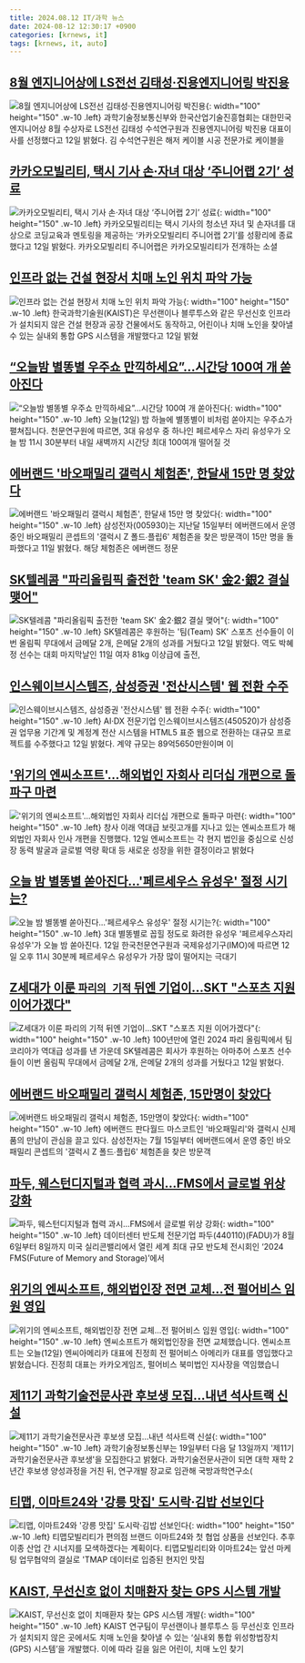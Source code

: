 ```yaml
---
title: 2024.08.12 IT/과학 뉴스
date: 2024-08-12 12:30:17 +0900
categories: [krnews, it]
tags: [krnews, it, auto]
---
```

## [8월 엔지니어상에 LS전선 김태성·진용엔지니어링 박진용](https://n.news.naver.com/mnews/article/001/0014870518)

![8월 엔지니어상에 LS전선 김태성·진용엔지니어링 박진용](https://mimgnews.pstatic.net/image/origin/001/2024/08/12/14870518.jpg?type=nf220_150){: width="100" height="150" .w-10 .left}
과학기술정보통신부와 한국산업기술진흥협회는 대한민국 엔지니어상 8월 수상자로 LS전선 김태성 수석연구원과 진용엔지니어링 박진용 대표이사를 선정했다고 12일 밝혔다. 김 수석연구원은 해저 케이블 시공 전문가로 케이블을

## [카카오모빌리티, 택시 기사 손·자녀 대상 ‘주니어랩 2기’ 성료](https://n.news.naver.com/mnews/article/016/0002348421)

![카카오모빌리티, 택시 기사 손·자녀 대상 ‘주니어랩 2기’ 성료](https://mimgnews.pstatic.net/image/origin/016/2024/08/12/2348421.jpg?type=nf220_150){: width="100" height="150" .w-10 .left}
카카오모빌리티는 택시 기사의 청소년 자녀 및 손자녀를 대상으로 코딩교육과 멘토링을 제공하는 ‘카카오모빌리티 주니어랩 2기’를 성황리에 종료했다고 12일 밝혔다. 카카오모빌리티 주니어랩은 카카오모빌리티가 전개하는 소셜

## [인프라 없는 건설 현장서 치매 노인 위치 파악 가능](https://n.news.naver.com/mnews/article/119/0002861078)

![인프라 없는 건설 현장서 치매 노인 위치 파악 가능](https://mimgnews.pstatic.net/image/origin/119/2024/08/12/2861078.jpg?type=nf220_150){: width="100" height="150" .w-10 .left}
한국과학기술원(KAIST)은 무선랜이나 블루투스와 같은 무선신호 인프라가 설치되지 않은 건설 현장과 공장 건물에서도 동작하고, 어린이나 치매 노인을 찾아낼 수 있는 실내외 통합 GPS 시스템을 개발했다고 12일 밝혔

## [“오늘밤 별똥별 우주쇼 만끽하세요”…시간당 100여 개 쏟아진다](https://n.news.naver.com/mnews/article/056/0011778946)

![“오늘밤 별똥별 우주쇼 만끽하세요”…시간당 100여 개 쏟아진다](https://mimgnews.pstatic.net/image/origin/056/2024/08/12/11778946.jpg?type=nf220_150){: width="100" height="150" .w-10 .left}
오늘(12일) 밤 하늘에 별똥별이 비처럼 쏟아지는 우주쇼가 펼쳐집니다. 천문연구원에 따르면, 3대 유성우 중 하나인 페르세우스 자리 유성우가 오늘 밤 11시 30분부터 내일 새벽까지 시간당 최대 100여개 떨어질 것

## [에버랜드 '바오패밀리 갤럭시 체험존', 한달새 15만 명 찾았다](https://n.news.naver.com/mnews/article/421/0007723206)

![에버랜드 '바오패밀리 갤럭시 체험존', 한달새 15만 명 찾았다](https://mimgnews.pstatic.net/image/origin/421/2024/08/11/7723206.jpg?type=nf220_150){: width="100" height="150" .w-10 .left}
삼성전자(005930)는 지난달 15일부터 에버랜드에서 운영 중인 바오패밀리 콘셉트의 '갤럭시 Z 폴드∙플립6' 체험존을 찾은 방문객이 15만 명을 돌파했다고 11일 밝혔다. 해당 체험존은 에버랜드 정문

## [SK텔레콤 "파리올림픽 출전한 'team SK' 金2·銀2 결실 맺어"](https://n.news.naver.com/mnews/article/015/0005020560)

![SK텔레콤 "파리올림픽 출전한 'team SK' 金2·銀2 결실 맺어"](https://mimgnews.pstatic.net/image/origin/015/2024/08/12/5020560.jpg?type=nf220_150){: width="100" height="150" .w-10 .left}
SK텔레콤은 후원하는 '팀(Team) SK' 스포츠 선수들이 이번 올림픽 무대에서 금메달 2개, 은메달 2개의 성과를 거뒀다고 12일 밝혔다. 역도 박혜정 선수는 대회 마지막날인 11일 여자 81kg 이상급에 출전,

## [인스웨이브시스템즈, 삼성증권 '전산시스템' 웹 전환 수주](https://n.news.naver.com/mnews/article/018/0005809508)

![인스웨이브시스템즈, 삼성증권 '전산시스템' 웹 전환 수주](https://mimgnews.pstatic.net/image/origin/018/2024/08/12/5809508.jpg?type=nf220_150){: width="100" height="150" .w-10 .left}
AI·DX 전문기업 인스웨이브시스템즈(450520)가 삼성증권 업무용 기간계 및 계정계 전산 시스템을 HTML5 표준 웹으로 전환하는 대규모 프로젝트를 수주했다고 12일 밝혔다. 계약 규모는 89억5650만원이며 이

## ['위기의 엔씨소프트'…해외법인 자회사 리더십 개편으로 돌파구 마련](https://n.news.naver.com/mnews/article/015/0005020613)

!['위기의 엔씨소프트'…해외법인 자회사 리더십 개편으로 돌파구 마련](https://mimgnews.pstatic.net/image/origin/015/2024/08/12/5020613.jpg?type=nf220_150){: width="100" height="150" .w-10 .left}
창사 이래 역대급 보릿고개를 지나고 있는 엔씨소프트가 해외법인 자회사 인사 개편을 진행했다. 12일 엔씨소프트는 각 현지 법인을 중심으로 신성장 동력 발굴과 글로벌 역량 확대 등 새로운 성장을 위한 결정이라고 밝혔다

## [오늘 밤 별똥별 쏟아진다…'페르세우스 유성우' 절정 시기는?](https://n.news.naver.com/mnews/article/015/0005020635)

![오늘 밤 별똥별 쏟아진다…'페르세우스 유성우' 절정 시기는?](https://mimgnews.pstatic.net/image/origin/015/2024/08/12/5020635.jpg?type=nf220_150){: width="100" height="150" .w-10 .left}
3대 별똥별로 꼽힐 정도로 화려한 유성우 '페르세우스자리 유성우'가 오늘 밤 쏟아진다. 12일 한국천문연구원과 국제유성기구(IMO)에 따르면 12일 오후 11시 30분께 페르세우스 유성우가 가장 많이 떨어지는 극대기

## [Z세대가 이룬 `파리의 기적` 뒤엔 기업이...SKT "스포츠 지원 이어가겠다"](https://n.news.naver.com/mnews/article/029/0002894470)

![Z세대가 이룬 `파리의 기적` 뒤엔 기업이...SKT "스포츠 지원 이어가겠다"](https://mimgnews.pstatic.net/image/origin/029/2024/08/12/2894470.jpg?type=nf220_150){: width="100" height="150" .w-10 .left}
100년만에 열린 2024 파리 올림픽에서 팀 코리아가 역대급 성과를 낸 가운데 SK텔레콤은 회사가 후원하는 아마추어 스포츠 선수들이 이번 올림픽 무대에서 금메달 2개, 은메달 2개의 성과를 거뒀다고 12일 밝혔다.

## [에버랜드 바오패밀리 갤럭시 체험존, 15만명이 찾았다](https://n.news.naver.com/mnews/article/469/0000817128)

![에버랜드 바오패밀리 갤럭시 체험존, 15만명이 찾았다](https://mimgnews.pstatic.net/image/origin/469/2024/08/11/817128.jpg?type=nf220_150){: width="100" height="150" .w-10 .left}
에버랜드 판다월드 마스코트인 '바오패밀리'와 갤럭시 신제품의 만남이 관심을 끌고 있다. 삼성전자는 7월 15일부터 에버랜드에서 운영 중인 바오패밀리 콘셉트의 '갤럭시 Z 폴드∙플립6' 체험존을 찾은 방문객

## [파두, 웨스턴디지털과 협력 과시…FMS에서 글로벌 위상 강화](https://n.news.naver.com/mnews/article/018/0005809270)

![파두, 웨스턴디지털과 협력 과시…FMS에서 글로벌 위상 강화](https://mimgnews.pstatic.net/image/origin/018/2024/08/12/5809270.jpg?type=nf220_150){: width="100" height="150" .w-10 .left}
데이터센터 반도체 전문기업 파두(440110)(FADU)가 8월 6일부터 8일까지 미국 실리콘밸리에서 열린 세계 최대 규모 반도체 전시회인 ‘2024 FMS(Future of Memory and Storage)’에서

## [위기의 엔씨소프트, 해외법인장 전면 교체…전 펄어비스 임원 영입](https://n.news.naver.com/mnews/article/374/0000397116)

![위기의 엔씨소프트, 해외법인장 전면 교체…전 펄어비스 임원 영입](https://mimgnews.pstatic.net/image/origin/374/2024/08/12/397116.jpg?type=nf220_150){: width="100" height="150" .w-10 .left}
엔씨소프트가 해외법인장을 전면 교체했습니다. 엔씨소프트는 오늘(12일) 엔씨아메리카 대표에 진정희 전 펄어비스 아메리카 대표를 영입했다고 밝혔습니다. 진정희 대표는 카카오게임즈, 펄어비스 북미법인 지사장을 역임했습니

## [제11기 과학기술전문사관 후보생 모집…내년 석사트랙 신설](https://n.news.naver.com/mnews/article/001/0014870521)

![제11기 과학기술전문사관 후보생 모집…내년 석사트랙 신설](https://mimgnews.pstatic.net/image/origin/001/2024/08/12/14870521.jpg?type=nf220_150){: width="100" height="150" .w-10 .left}
과학기술정보통신부는 19일부터 다음 달 13일까지 '제11기 과학기술전문사관 후보생'을 모집한다고 밝혔다. 과학기술전문사관이 되면 대학 재학 2년간 후보생 양성과정을 거친 뒤, 연구개발 장교로 임관해 국방과학연구소(

## [티맵, 이마트24와 '강릉 맛집' 도시락·김밥 선보인다](https://n.news.naver.com/mnews/article/014/0005226269)

![티맵, 이마트24와 '강릉 맛집' 도시락·김밥 선보인다](https://mimgnews.pstatic.net/image/origin/014/2024/08/12/5226269.jpg?type=nf220_150){: width="100" height="150" .w-10 .left}
티맵모빌리티가 편의점 브랜드 이마트24와 첫 협업 상품을 선보인다. 추후 이종 산업 간 시너지를 모색하겠다는 계획이다. 티맵모빌리티와 이마트24는 앞선 마케팅 업무협약의 결실로 'TMAP 데이터로 입증된 현지인 맛집

## [KAIST, 무선신호 없이 치매환자 찾는 GPS 시스템 개발](https://n.news.naver.com/mnews/article/016/0002348619)

![KAIST, 무선신호 없이 치매환자 찾는 GPS 시스템 개발](https://mimgnews.pstatic.net/image/origin/016/2024/08/12/2348619.jpg?type=nf220_150){: width="100" height="150" .w-10 .left}
KAIST 연구팀이 무선랜이나 블루투스 등 무선신호 인프라가 설치되지 않은 곳에서도 치매 노인을 찾아낼 수 있는 ‘실내외 통합 위성항법장치(GPS) 시스템’을 개발했다. 이에 따라 길을 잃은 어린이, 치매 노인 찾기

